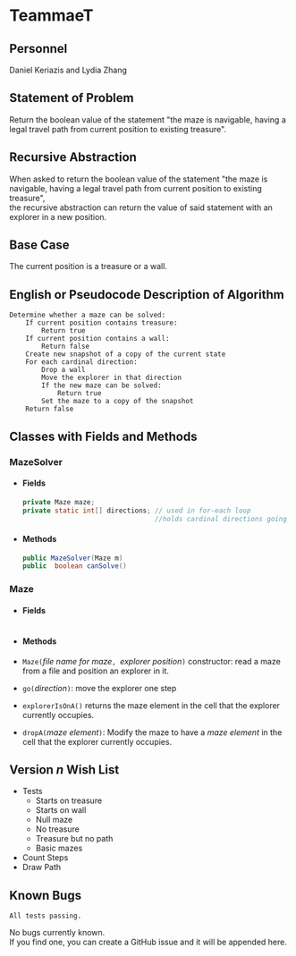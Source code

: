 # TeammaeT

## Personnel

Daniel Keriazis and Lydia Zhang

## Statement of Problem

Return the boolean value of the statement "the maze is navigable, having a legal travel path from current position to existing treasure".

## Recursive Abstraction

When asked to return the boolean value of the statement "the maze is navigable, having a legal travel path from current position to existing treasure",  
the recursive abstraction can return the value of said statement with an explorer in a new position.

## Base Case

The current position is a treasure or a wall.

## English or Pseudocode Description of Algorithm

```
Determine whether a maze can be solved:
    If current position contains treasure:
        Return true
    If current position contains a wall:
        Return false
    Create new snapshot of a copy of the current state
    For each cardinal direction:
        Drop a wall
        Move the explorer in that direction
        If the new maze can be solved:
            Return true
        Set the maze to a copy of the snapshot
    Return false
```

## Classes with Fields and Methods

### MazeSolver

- #### Fields

  ```java
  private Maze maze;
  private static int[] directions; // used in for-each loop
                                   //holds cardinal directions going counter-clockwise

  ```
- #### Methods

  ```java
  public MazeSolver(Maze m)
  public  boolean canSolve()

  ```

### Maze

- #### Fields

  ```java

  ```
- #### Methods

- `Maze(`*file name for maze*`, `*explorer position*`)`
   constructor: read a maze from a file and position an explorer in it.

- `go(`*direction*`)`: move the explorer one step

- `explorerIsOnA()` returns the maze element in
the cell that the explorer currently occupies.

- `dropA(`*maze element*`)`:  Modify the maze to have a *maze element* in
the cell that the explorer currently occupies.


## Version _n_ Wish List

- Tests
  - Starts on treasure
  - Starts on wall
  - Null maze
  - No treasure
  - Treasure but no path
  - Basic mazes
- Count Steps
- Draw Path

## Known Bugs

```
All tests passing.
```

No bugs currently known.  
If you find one, you can create a GitHub issue and it will be appended here.
